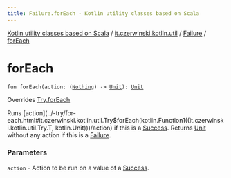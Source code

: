 ```yaml
---
title: Failure.forEach - Kotlin utility classes based on Scala
---
```


[Kotlin utility classes based on Scala](../../index.html) / [it.czerwinski.kotlin.util](../index.html) / [Failure](index.html) / [forEach](./for-each.html)

# forEach

`fun forEach(action: (`[`Nothing`](https://kotlinlang.org/api/latest/jvm/stdlib/kotlin/-nothing/index.html)`) -> `[`Unit`](https://kotlinlang.org/api/latest/jvm/stdlib/kotlin/-unit/index.html)`): `[`Unit`](https://kotlinlang.org/api/latest/jvm/stdlib/kotlin/-unit/index.html)

Overrides [Try.forEach](../-try/for-each.html)

Runs [action](../-try/for-each.html#it.czerwinski.kotlin.util.Try$forEach(kotlin.Function1((it.czerwinski.kotlin.util.Try.T, kotlin.Unit)))/action) if this is a [Success](../-success/index.html). Returns [Unit](https://kotlinlang.org/api/latest/jvm/stdlib/kotlin/-unit/index.html) without any action if this is a [Failure](index.html).

### Parameters

`action` - Action to be run on a value of a [Success](../-success/index.html).